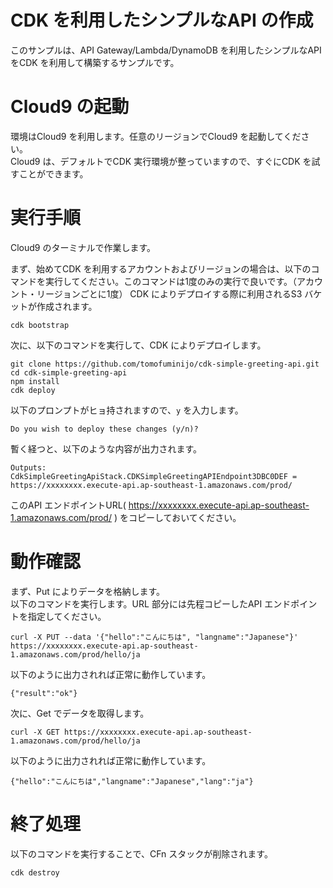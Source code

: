 # CDK を利用したシンプルなAPI の作成

このサンプルは、API Gateway/Lambda/DynamoDB を利用したシンプルなAPI をCDK を利用して構築するサンプルです。

# Cloud9 の起動

環境はCloud9 を利用します。任意のリージョンでCloud9 を起動してください。  
Cloud9 は、デフォルトでCDK 実行環境が整っていますので、すぐにCDK を試すことができます。


# 実行手順

Cloud9 のターミナルで作業します。  

まず、始めてCDK を利用するアカウントおよびリージョンの場合は、以下のコマンドを実行してください。このコマンドは1度のみの実行で良いです。（アカウント・リージョンごとに1度）
CDK によりデプロイする際に利用されるS3 バケットが作成されます。

```
cdk bootstrap
```

次に、以下のコマンドを実行して、CDK によりデプロイします。

```
git clone https://github.com/tomofuminijo/cdk-simple-greeting-api.git
cd cdk-simple-greeting-api
npm install
cdk deploy
```

以下のプロンプトがヒョ持されますので、`y` を入力します。

```
Do you wish to deploy these changes (y/n)? 
```

暫く経つと、以下のような内容が出力されます。

```
Outputs:
CdkSimpleGreetingApiStack.CDKSimpleGreetingAPIEndpoint3DBC0DEF = https://xxxxxxxx.execute-api.ap-southeast-1.amazonaws.com/prod/
```

このAPI エンドポイントURL( https://xxxxxxxx.execute-api.ap-southeast-1.amazonaws.com/prod/ ) をコピーしておいてください。

# 動作確認

まず、Put によりデータを格納します。  
以下のコマンドを実行します。URL 部分には先程コピーしたAPI エンドポイントを指定してください。

```
curl -X PUT --data '{"hello":"こんにちは", "langname":"Japanese"}' https://xxxxxxxx.execute-api.ap-southeast-1.amazonaws.com/prod/hello/ja
```

以下のように出力されれば正常に動作しています。

```
{"result":"ok"}
```

次に、Get でデータを取得します。

```
curl -X GET https://xxxxxxxx.execute-api.ap-southeast-1.amazonaws.com/prod/hello/ja
```

以下のように出力されれば正常に動作しています。

```
{"hello":"こんにちは","langname":"Japanese","lang":"ja"}
```


# 終了処理

以下のコマンドを実行することで、CFn スタックが削除されます。

```
cdk destroy
```


